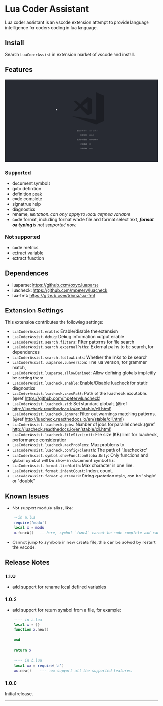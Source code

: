 # Lua Coder Assistant

Lua coder assistant is an vscode extension attempt to provide language intelligence for coders coding in lua language.

## Install

Search `LuaCoderAssist` in extension market of vscode and install.

## Features

![demo](images/all.gif)

### Supported

- document symbols
- goto definition
- definition peak
- code complete
- signatrue help
- diagnostics
- rename, _limitation: can only apply to local defined variable_
- code format, including format whole file and format select text, _**format on typing** is not supported now._

### Not supported

- code metrics
- extract variable
- extract function

## Dependences

* luaparse: https://github.com/oxyc/luaparse
* luacheck: https://github.com/mpeterv/luacheck
* lua-fmt: https://github.com/trixnz/lua-fmt

## Extension Settings

This extension contributes the following settings:

* `LuaCoderAssist.enable`: Enable/disable the extension
* `LuaCoderAssist.debug`: Debug information output enable
* `LuaCoderAssist.search.filters`: Filter patterns for file search
* `LuaCoderAssist.search.externalPaths`: External paths to be search, for dependences
* `LuaCoderAssist.search.followLinks`: Whether the links to be search
* `LuaCoderAssist.luaparse.luaversion`: The lua version, for grammer match,
* `LuaCoderAssist.luaparse.allowDefined`: Allow defining globals implicitly by setting them
* `LuaCoderAssist.luacheck.enable`: Enable/Disable luacheck for static diagnostics
* `LuaCoderAssist.luacheck.execPath`: Path of the luacheck excutable.(@ref https://github.com/mpeterv/luacheck)
* `LuaCoderAssist.luacheck.std`: Set standard globals.(@ref http://luacheck.readthedocs.io/en/stable/cli.html)
* `LuaCoderAssist.luacheck.ignore`: Filter out warnings matching patterns.(@ref http://luacheck.readthedocs.io/en/stable/cli.html)
* `LuaCoderAssist.luacheck.jobs`: Number of jobs for parallel check.(@ref http://luacheck.readthedocs.io/en/stable/cli.html)
* `LuaCoderAssist.luacheck.fileSizeLimit`: File size (KB) limit for luacheck, performance consideration
* `LuaCoderAssist.luacheck.maxProblems`: Max problems to 
* `LuaCoderAssist.luacheck.configFilePath`: The path of '.luacheckrc'
* `LuaCoderAssist.symbol.showFunctionGlobalOnly`: Only functions and global symbol will be show in document symbol list
* `LuaCoderAssist.format.lineWidth`: Max character in one line.
* `LuaCoderAssist.format.indentCount`: Indent count.
* `LuaCoderAssist.format.quotemark`: String quotation style, can be 'single' or "double"

## Known Issues

* Not support module alias, like:
```lua
    --in a.lua
    require('modu')
    local x = modu
    x.funcA()   -- here, symbol `funcA` cannot be code complete and cannot goto definition...
```

* Cannot jump to symbols in new create file, this can be solved by restart the vscode.

## Release Notes

### 1.1.0

- add support for rename local defined variables

### 1.0.2

- add support for return symbol from a file, for example:
```lua
    ---- in a.lua
    local x = {}
    function x.new()

    end

    return x

    ---- in b.lua
    local xx = require('a')
    xx.new()    --- now support all the supported features.

```

### 1.0.0

Initial release.

-----------------------------------------------------------------------------------------------------------

